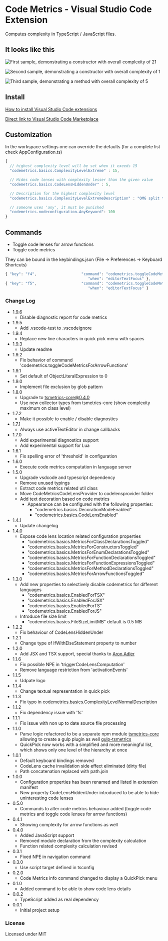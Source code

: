 # Code Metrics - Visual Studio Code Extension

Computes complexity in TypeScript / JavaScript files.

## It looks like this

![First sample, demonstrating a constructor with overall complexity of 21](https://raw.githubusercontent.com/kisstkondoros/codemetrics/master/images/Sample1.png)

![Second sample, demonstrating a constructor with overall complexity of 1](https://raw.githubusercontent.com/kisstkondoros/codemetrics/master/images/Sample2.png)

![Third sample, demonstrating a method with overall complexity of 5](https://raw.githubusercontent.com/kisstkondoros/codemetrics/master/images/Sample3.png)

## Install

[How to install Visual Studio Code extensions](https://code.visualstudio.com/docs/editor/extension-gallery)

[Direct link to Visual Studio Code Marketplace](https://marketplace.visualstudio.com/items?itemName=kisstkondoros.vscode-codemetrics)

## Customization
In the workspace settings one can override the defaults
(for a complete list check AppConfiguration.ts)
```javascript
{
  // highest complexity level will be set when it exeeds 15
  "codemetrics.basics.ComplexityLevelExtreme" : 15,

  // Hides code lenses with complexity lesser than the given value
  "codemetrics.basics.CodeLensHiddenUnder" : 5,

  // Description for the highest complexity level
  "codemetrics.basics.ComplexityLevelExtremeDescription" : "OMG split this up!",

  // someone uses 'any', it must be punished
  "codemetrics.nodeconfiguration.AnyKeyword": 100
}
```

## Commands
- Toggle code lenses for arrow functions
- Toggle code metrics

They can be bound in the keybindings.json (File -> Preferences -> Keyboard Shortcuts)
```javascript
{ "key": "f4",                    "command": "codemetrics.toggleCodeMetricsForArrowFunctions",
                                     "when": "editorTextFocus" },
{ "key": "f5",                    "command": "codemetrics.toggleCodeMetricsDisplayed",
                                     "when": "editorTextFocus" }
```

### Change Log
- 1.9.6
  - Disable diagnostic report for code metrics
- 1.9.5
  - Add .vscode-test to .vscodeignore
- 1.9.4
  - Replace new line characters in quick pick menu with spaces
- 1.9.3
  - Update readme
- 1.9.2
  - Fix behavior of command 'codemetrics.toggleCodeMetricsForArrowFunctions'
- 1.9.1
  - Set default of ObjectLiteralExpression to 0
- 1.9.0
  - Implement file exclusion by glob pattern
- 1.8.0
  - Upgrade to tsmetrics-core@0.4.0
  - Use new collector types from tsmetrics-core (show complexity maximum on class level)
- 1.7.2
  - Make it possible to enable / disable diagnostics
- 1.7.1
  - Always use activeTextEditor in change callbacks
- 1.7.0
  - Add experimental diagnostics support
  - Add experimental support for Lua
- 1.6.1
  - Fix spelling error of 'threshold' in configuration
- 1.6.0
  - Execute code metrics computation in language server
- 1.5.0
  - Upgrade vsdcode and typescript dependency
  - Remove unused typings
  - Extract code metrics related util class
  - Move CodeMetricsCodeLensProvider to codelensprovider folder
  - Add text decoration based on code metrics
    - Appearance can be configured with the following properties: 
      - "codemetrics.basics.DecorationModeEnabled"
      - "codemetrics.basics.CodeLensEnabled"
- 1.4.1
  - Update changelog
- 1.4.0
  - Expose code lens location related configuration properties
    - "codemetrics.basics.MetricsForClassDeclarationsToggled"
    - "codemetrics.basics.MetricsForConstructorsToggled"
    - "codemetrics.basics.MetricsForEnumDeclarationsToggled"
    - "codemetrics.basics.MetricsForFunctionDeclarationsToggled"
    - "codemetrics.basics.MetricsForFunctionExpressionsToggled"
    - "codemetrics.basics.MetricsForMethodDeclarationsToggled"
    - "codemetrics.basics.MetricsForArrowFunctionsToggled"
- 1.3.0
  - Add new properties to selectively disable codemetrics for different languages
    - "codemetrics.basics.EnabledForTSX"
    - "codemetrics.basics.EnabledForJSX"
    - "codemetrics.basics.EnabledForTS"
    - "codemetrics.basics.EnabledForJS"
  - Introduce file size limit
    - "codemetrics.basics.FileSizeLimitMB" default is 0.5 MB
- 1.2.2
  - Fix behaviour of CodeLensHiddenUnder
- 1.2.1
  - Change type of IfWithElseStatement property to number
- 1.2.0
  - Add JSX and TSX support, special thanks to [Aron Adler](https://github.com/Arrow7000)
- 1.1.6
  - Fix possible NPE in 'triggerCodeLensComputation'
  - Remove language restriction from 'activationEvents'
- 1.1.5
  - Udpate logo
- 1.1.4
  - Change textual representation in quick pick
- 1.1.3
  - Fix typo in codemetrics.basics.ComplexityLevelNormalDescription
- 1.1.2
  - Fix dependency issue with 'fs'
- 1.1.1
  - Fix issue with non up to date source file processing
- 1.1.0
  - Parse logic refactored to be a separate npm module [tsmetrics-core](https://www.npmjs.com/package/tsmetrics-core) allowing to create a gulp plugin as well [gulp-tsmetrics](https://www.npmjs.com/package/gulp-tsmetrics)
  - QuickPick now works with a simplified and more meaningful list, which shows only one level of the hierarchy at once
- 1.0.1
  - Default keyboard bindings removed
  - CodeLens cache invalidation side effect eliminated (dirty file)
  - Path concatenation replaced with path.join
- 1.0.0
  - Configuration properties has been renamed and listed in extension manifest
  - New property CodeLensHiddenUnder introduced to be able to hide uninteresting code lenses
- 0.5.0
  - Commands to alter code metrics behaviour added (toggle code metrics and toggle code lenses for arrow functions)
- 0.4.1
  - Showing complexity for arrow functions as well
- 0.4.0
  - Added JavaScript support
  - Removed module declaration from the complexity calculation
  - Function related complexity calculation revised
- 0.3.1
  - Fixed NPE in navigation command
- 0.3.0
  - Use script target defined in tsconfig
- 0.2.0
  - Code Metrics info command changed to display a QuickPick menu
- 0.1.0
  - Added command to be able to show code lens details
- 0.0.2
  - TypeScript added as real dependency
- 0.0.1
  - Initial project setup

### License

Licensed under MIT
